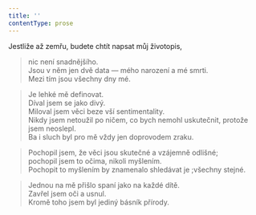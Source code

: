 ```yaml
---
title: ''
contentType: prose
---
```


Jestliže až zemřu, budete chtít napsat můj životopis,

> nic není snadnějšího.  
> Jsou v něm jen dvě data — mého narození a mé smrti.  
> Mezi tím jsou všechny dny mé.

> Je lehké mě definovat.  
> Díval jsem se jako divý.  
> Miloval jsem věci beze vší sentimentality.  
> Nikdy jsem netoužil po ničem, co bych nemohl uskutečnit, protože jsem neoslepl.  
> Ba i sluch byl pro mě vždy jen doprovodem zraku.

> Pochopil jsem, že věci jsou skutečné a vzájemně odlišné;  
> pochopil jsem to očima, nikoli myšlením.  
> Pochopit to myšlením by znamenalo shledávat je ;všechny stejné.

> Jednou na mě přišlo spaní jako na každé dítě.  
> Zavřel jsem oči a usnul.  
> Kromě toho jsem byl jediný básník přírody.
